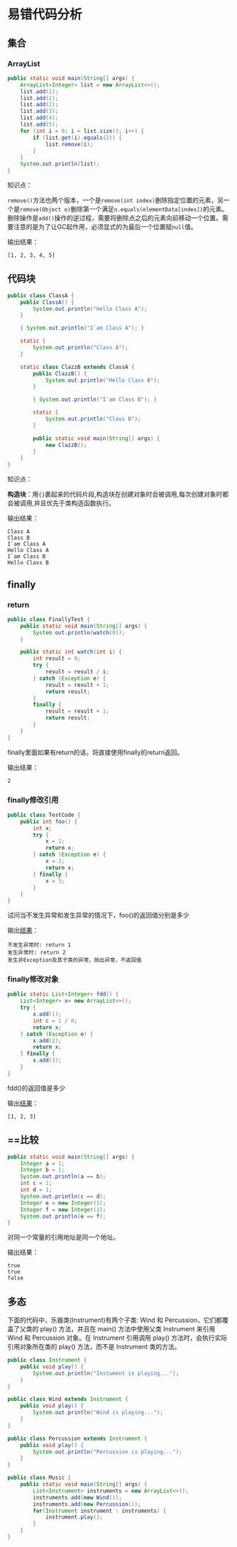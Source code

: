 # 易错代码分析



## 集合

### ArrayList

```java
public static void main(String[] args) {
    ArrayList<Integer> list = new ArrayList<>();
    list.add(1);
    list.add(2);
    list.add(2);
    list.add(3);
    list.add(4);
    list.add(5);
    for (int i = 0; i < list.size(); i++) {
        if (list.get(i).equals(2)) {
            list.remove(i);
        }
    }
    System.out.println(list);
}
```

知识点：

`remove()`方法也两个版本，一个是`remove(int index)`删除指定位置的元素，另一个是`remove(Object o)`删除第一个满足`o.equals(elementData[index])`的元素。删除操作是`add()`操作的逆过程，需要将删除点之后的元素向前移动一个位置。需要注意的是为了让GC起作用，必须显式的为最后一个位置赋`null`值。

输出结果：

```
[1, 2, 3, 4, 5]
```



## 代码块

```java
public class ClassA {
    public ClassA() {
        System.out.println("Hello Class A");
    }

    { System.out.println("I`am Class A"); }

    static {
        System.out.println("Class A");
    }

    static class ClazzB extends ClassA {
        public ClazzB() {
            System.out.println("Hello Class B");
        }

        { System.out.println("I`am Class B"); }

        static {
            System.out.println("Class B");
        }

        public static void main(String[] args) {
            new ClazzB();
        }
    }
}
```

知识点：

**构造块**：用`{}`裹起来的代码片段,构造块在创建对象时会被调用,每次创建对象时都会被调用,并且优先于类构造函数执行。

输出结果：

```
Class A
Class B
I`am Class A
Hello Class A
I`am Class B
Hello Class B
```



## finally

### return

```java
public class FinallyTest {
    public static void main(String[] args) {
        System.out.println(watch(0));
    }

    public static int watch(int i) {
        int result = 0;
        try {
            result = result / i;
        } catch (Exception e) {
            result = result + 1;
            return result;
        }
        finally {
            result = result + 1;
            return result;
        }
    }
}
```

finally里面如果有return的话，将直接使用finally的return返回。

输出结果：

```
2
```



### finally修改引用

```java
public class TestCode {
    public int foo() {
        int x;
        try {
            x = 1;
            return x;
        } catch (Exception e) {
            x = 2;
            return x;
        } finally {
            x = 3;
        }
    }
}
```

试问当不发生异常和发生异常的情况下，foo()的返回值分别是多少

输出[结果](https://www.pdai.tech/md/java/jvm/java-jvm-class.html)：

```
不发生异常时: return 1
发生异常时: return 2
发生非Exception及其子类的异常，抛出异常，不返回值
```



### finally修改对象

```java
public static List<Integer> fdd() {
    List<Integer> x= new ArrayList<>();
    try {
        x.add(1);
        int c = 1 / 0;
        return x;
    } catch (Exception e) {
        x.add(2);
        return x;
    } finally {
        x.add(3);
    }
}
```

fdd()的返回值是多少

输出[结果](https://www.pdai.tech/md/java/jvm/java-jvm-class.html)：

```
[1, 2, 3]
```





## ==比较

```java
public static void main(String[] args) {
    Integer a = 1;
    Integer b = 1;
    System.out.println(a == b);
    int c = 1;
    int d = 1;
    System.out.println(c == d);
    Integer e = new Integer(1);
    Integer f = new Integer(1);
    System.out.println(e == f);
}
```

对同一个常量的引用地址是同一个地址。

输出结果：

```
true
true
false
```





## 多态

下面的代码中，乐器类(Instrument)有两个子类: Wind 和 Percussion，它们都覆盖了父类的 play() 方法，并且在 main() 方法中使用父类 Instrument 来引用 Wind 和 Percussion 对象。在 Instrument 引用调用 play() 方法时，会执行实际引用对象所在类的 play() 方法，而不是 Instrument 类的方法。

```java
public class Instrument {
    public void play() {
        System.out.println("Instument is playing...");
    }
}

public class Wind extends Instrument {
    public void play() {
        System.out.println("Wind is playing...");
    }
}

public class Percussion extends Instrument {
    public void play() {
        System.out.println("Percussion is playing...");
    }
}

public class Music {
    public static void main(String[] args) {
        List<Instrument> instruments = new ArrayList<>();
        instruments.add(new Wind());
        instruments.add(new Percussion());
        for(Instrument instrument : instruments) {
            instrument.play();
        }
    }
}
```





